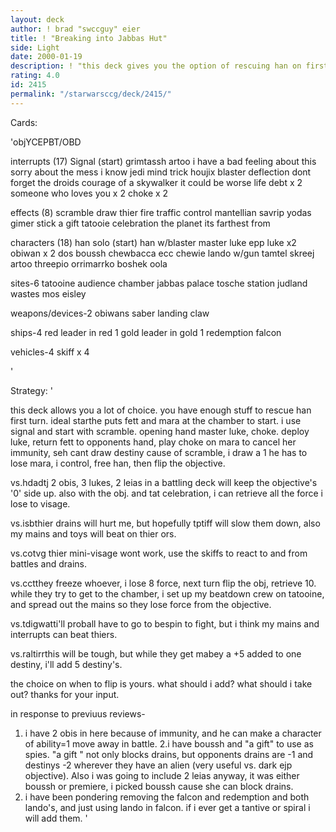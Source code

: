 ```yaml
---
layout: deck
author: ! brad "swccguy" eier
title: ! "Breaking into Jabbas Hut"
side: Light
date: 2000-01-19
description: ! "this deck gives you the option of rescuing han on first turn or 10th turn depending how bad you need him and how much force you want to retrieve"
rating: 4.0
id: 2415
permalink: "/starwarsccg/deck/2415/"
---
```

Cards: 

'objYCEPBT/OBD

interrupts (17)
Signal (start)
grimtassh
artoo i have a bad feeling about this
sorry about the mess
i know
jedi mind trick
houjix
blaster deflection
dont forget the droids
courage of a skywalker
it could be worse
life debt x 2
someone who loves you x 2
choke x 2

effects (8)
scramble
draw thier fire
traffic control
mantellian savrip
yodas gimer stick
a gift
tatooie celebration
the planet its farthest from

characters (18)
han solo (start)
han w/blaster
master luke
epp luke x2
obiwan x 2
dos
boussh
chewbacca
ecc chewie
lando w/gun
tamtel skreej
artoo
threepio
orrimarrko
boshek
oola

sites-6
tatooine
audience chamber
jabbas palace
tosche station
judland wastes
mos eisley

weapons/devices-2
obiwans saber
landing claw

ships-4
red leader in red 1
gold leader in gold 1
redemption
falcon

vehicles-4
skiff x 4



'

Strategy: '

this deck allows you a lot of choice. you have enough stuff to rescue han first turn.
ideal starthe puts fett and mara at the chamber to start. i use signal and start with scramble.
opening hand master luke, choke. deploy luke, return fett to opponents hand, play choke on mara to cancel her immunity, seh cant draw destiny cause of scramble, i draw a 1 he has to lose mara, i control, free han, then flip the objective.

vs.hdadtj 2 obis, 3 lukes, 2 leias in a battling deck will keep the objective's '0' side up.  also with the obj. and tat celebration, i can retrieve all the force i lose to visage.

vs.isbthier drains will hurt me, but hopefully tptiff will slow them down, also my mains and toys will beat on thier ors.

vs.cotvg thier mini-visage wont work, use the skiffs to react to and from battles and drains.

vs.cctthey freeze whoever, i lose 8 force, next turn flip the obj, retrieve 10. while they try to get to the chamber, i set up my beatdown crew on tatooine, and spread out the mains so they lose force from the objective.

vs.tdigwatti'll proball have to go to bespin to fight, but i think my mains and interrupts can beat thiers.

vs.raltirrthis will be tough, but while they get mabey a +5 added to one destiny, i'll add 5 destiny's.

the choice on when to flip is yours. what should i add? what should i take out? thanks for your input.


in response to previuus reviews-
1. i have 2 obis in here because of immunity, and he can make a character of ability=1 move away in battle.
2.i have boussh and "a gift" to use as spies. "a gift " not only blocks drains, but opponents drains are -1 and destinys -2 wherever they have an alien (very useful vs. dark ejp objective). Also i was going to include 2 leias anyway, it was either boussh or premiere, i picked boussh cause she can block drains.
3. i have been pondering removing the falcon and redemption and both lando's, and just using lando in falcon. if i ever get a tantive or spiral i will add them. '
